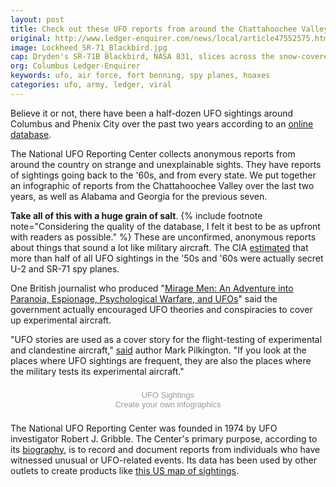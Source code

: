 ```yaml
---
layout: post
title: Check out these UFO reports from around the Chattahoochee Valley
original: http://www.ledger-enquirer.com/news/local/article47552575.html
image: Lockheed_SR-71_Blackbird.jpg
cap: Dryden's SR-71B Blackbird, NASA 831, slices across the snow-covered southern Sierra Nevada Mountains of California after being refueled by an Air Force tanker during a 1994 flight. SR-71B was the trainer version of the SR-71. The dual cockpit to allow the instructor to fly. Note the streaks of fuel from refueling spillage. (Wikimedia Commons)
org: Columbus Ledger-Enquirer
keywords: ufo, air force, fort benning, spy planes, hoaxes
categories: ufo, army, ledger, viral
---
```


Believe it or not, there have been a half-dozen UFO sightings around Columbus and Phenix City over the past two years according to an [online database](http://www.nuforc.org/webreports/ndxloc.html).

<!--break-->

The National UFO Reporting Center collects anonymous reports from around the country on strange and unexplainable sights. They have reports of sightings going back to the '60s, and from every state. We put together an infographic of reports from the Chattahoochee Valley over the last two years, as well as Alabama and Georgia for the previous seven.

**Take all of this with a huge grain of salt**. {% include footnote note="Considering the quality of the database, I felt it best to be as upfront with readers as possible." %}  These are unconfirmed, anonymous reports about things that sound a lot like military aircraft. The CIA [estimated](http://www.popularmechanics.com/space/a3995/4304207/) that more than half of all UFO sightings in the '50s and '60s were actually secret U-2 and SR-71 spy planes.

One British journalist who produced "[Mirage Men: An Adventure into Paranoia, Espionage, Psychological Warfare, and UFOs](http://www.amazon.com/Mirage-Men-Adventure-Espionage-Psychological/dp/1602398003)" said the government actually encouraged UFO theories and conspiracies to cover up experimental aircraft.

"UFO stories are used as a cover story for the flight-testing of experimental and clandestine aircraft," [said](http://www.usnews.com/opinion/articles/2010/09/16/the-truth-behind-ufo-sightings-and-the-us-air-force) author Mark Pilkington. "If you look at the places where UFO sightings are frequent, they are also the places where the military tests its experimental aircraft."

<script id="infogram_0_ufo_sightings-120" title="UFO Sightings" src="//e.infogr.am/js/embed.js?Zer" type="text/javascript"></script><div style="width:100%;padding:8px 0;font-family:Arial;font-size:13px;line-height:15px;text-align:center;"><a target="_blank" href="https://infogr.am/ufo_sightings-120" style="color:#989898;text-decoration:none;">UFO Sightings</a><br><a style="color:#989898;text-decoration:none;" href="https://infogr.am" target="_blank">Create your own infographics</a></div>

The National UFO Reporting Center was founded in 1974 by UFO investigator Robert J. Gribble. The Center's primary purpose, according to its [biography](http://www.nuforc.org/General.html), is to record and document reports from individuals who have witnessed unusual or UFO-related events. Its data has been used by other outlets to create products like [this US map of sightings](http://metrocosm.com/ufo-sightings-map.html).
